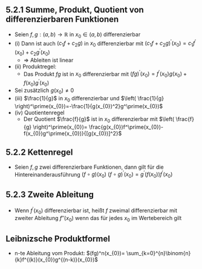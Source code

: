 ## 5.2.1 Summe, Produkt, Quotient von differenzierbaren Funktionen 
- Seien $f,g : (a,b)  \rightarrow \mathbb{R}$ in $x_{0} \in (a,b)$ differenzierbar  
- (i) Dann ist auch $(c_{1}f+c_{2}g)$ in $x_{0}$ differenzierbar mit $(c_{1}f+c_{2}g)^\prime(x_{0}) = c_{1}f^\prime(x_{0}) + c_{2}g^\prime(x_{0})$
	- $\Rightarrow$ Ableiten ist linear
- (ii) Produktregel: 
	- Das Produkt $fg$ ist in $x_{0}$ differenzierbar mit $(fg)^\prime(x_{0})= f^\prime(x_{0})g(x_{0}) + f(x_{0})g^\prime(x_{0})$
- Sei zusätzlich $g(x_{0}) \neq 0$
- (iii) $\frac{1}{g}$ in $x_{0}$ differenzierbar und $\left( \frac{1}{g} \right)^\prime(x_{0})=-\frac{1}{g(x_{0})^2}g^\prime(x_{0})$
- (iv) Quotientenregel
	- Der Quotient $\frac{f}{g}$ ist in $x_{0}$ differenzierbar mit $\left( \frac{f}{g} \right)^\prime(x_{0})= \frac{g(x_{0})f^\prime(x_{0})-f(x_{0})g^\prime(x_{0})}{[g(x_{0})]^2}$
## 5.2.2 Kettenregel
- Seien $f,g$ zwei differenzierbare Funktionen, dann gilt für die Hintereinanderausführung $(f \circ g)(x_{0})$ $(f \circ g)^\prime(x_{0})=g^\prime(f(x_{0}))f^\prime(x_{0})$
## 5.2.3 Zweite Ableitung
- Wenn $f^\prime(x_{0})$ differenzierbar ist, heißt $f$ zweimal differenzierbar mit zweiter  Ableitung $f''(x_{0})$  wenn das für jedes $x_{0}$ im Wertebereich gilt
## Leibnizsche Produktformel
- n-te Ableitung vom Produkt: $(fg)^n(x_{0})= \sum_{k=0}^{n}\binom{n}{k}f^{(k)}(x_{0})g^{(n-k)}(x_{0})$
